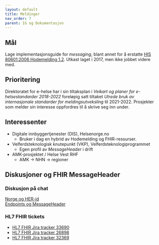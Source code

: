 ```yaml
---
layout: default
title: Meldinger
nav_order: 7
parent: IG og Dokumentasjon
---
```


## Mål

Lage implementasjonsguide for _messaging_, blant annet for å erstatte [HIS 80601:2006 Hodemelding 1.2](https://ehelse.no/standarder/standard-for-hodemelding). Utkast laget i 2017, men ikke jobbet videre med. 

## Prioritering

Direktoratet for e-helse har i sin tiltaksplan i _Veikart og planer for e-helsestandarder 2018-2022_ foreløpig satt tiltaket _Utrede bruk av internasjonale standarder for meldingsutveksling_ til 2021-2022. Prosjekter som melder sin interesse oppfordres til å skrive seg inn under.

## Interessenter
* Digitale innbyggertjenester (DIS), Helsenorge.no
  * Bruker i dag en hybrid av Hodemelding og FHIR-ressurser.
* Velferdsteknologisk knutepunkt (VKP), Velferdsteknologiprogrammet
  * Egen profil av _MessageHeader_ i drift
* AMK-prosjektet / Helse Vest RHF
  * AMK -> NHN -> regioner

## Diskusjoner og FHIR MessageHeader

### Diskusjon på chat

[Norge og HER-id](https://chat.fhir.org/#narrow/stream/179226-norway/topic/Messaging.20og.20HER-id)  
[Endpoints og MessageHeader](https://chat.fhir.org/#narrow/stream/179263-fhir-messages/topic/Use.20of.20endpoints)  

### HL7 FHIR tickets

* [HL7 FHIR Jira tracker 33690](https://jira.hl7.org/browse/FHIR-33690)
* [HL7 FHIR Jira tracker 26898](https://jira.hl7.org/browse/FHIR-26898)
* [HL7 FHIR Jira tracker 32369](https://jira.hl7.org/browse/FHIR-32369)

